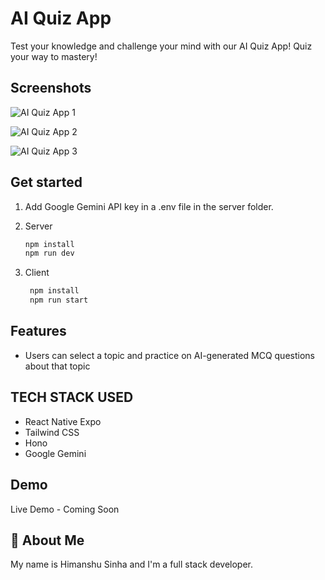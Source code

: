 # AI Quiz App

Test your knowledge and challenge your mind with our AI Quiz App! Quiz your way to mastery!

## Screenshots

![AI Quiz App 1](https://github.com/user-attachments/assets/82a048a9-8e27-4e9d-a53f-9dcc2379668f)

![AI Quiz App 2](https://github.com/user-attachments/assets/ca19c947-0d7d-41a5-ae62-a645835a53fc)

![AI Quiz App 3](https://github.com/user-attachments/assets/a08066d5-8c64-4f8e-a367-00f9c2c44919)

## Get started

1. Add Google Gemini API key in a .env file in the server folder.

2. Server

   ```bash
   npm install
   npm run dev
   ```

3. Client

   ```bash
    npm install
    npm run start
   ```

## Features

- Users can select a topic and practice on AI-generated MCQ questions about that topic

## TECH STACK USED

- React Native Expo
- Tailwind CSS
- Hono
- Google Gemini

## Demo

Live Demo - Coming Soon

## 🚀 About Me

My name is Himanshu Sinha and I'm a full stack developer.
